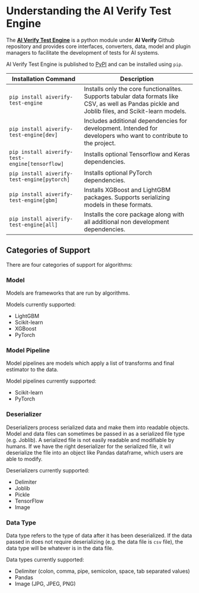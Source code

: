 # Understanding the AI Verify Test Engine
The [**AI Verify Test Engine**](https://github.com/aiverify-foundation/aiverify/tree/main/aiverify-test-engine) is a python module under **AI Verify** Github repository and provides core interfaces, converters, data, model and plugin managers to facilitate the development of tests for AI systems. 

AI Verify Test Engine is published to [PyPI](https://pypi.org/project/aiverify-test-engine/) and can be installed using `pip`.

| Installation Command                           | Description                                                                                                                                        |
| ---------------------------------------------- | -------------------------------------------------------------------------------------------------------------------------------------------------- |
| `pip install aiverify-test-engine`             | Installs only the core functionalites. Supports tabular data formats like CSV, as well as Pandas pickle and Joblib files, and Scikit-learn models. |
| `pip install aiverify-test-engine[dev]`        | Includes additional dependencies for development. Intended for developers who want to contribute to the project.                                   |
| `pip install aiverify-test-engine[tensorflow]` | Installs optional Tensorflow and Keras dependencies.                                                                                               |
| `pip install aiverify-test-engine[pytorch]`    | Installs optional PyTorch dependencies.                                                                                                            |
| `pip install aiverify-test-engine[gbm]`        | Installs XGBoost and LightGBM packages. Supports serializing models in these formats.                                                              |
| `pip install aiverify-test-engine[all]`        | Installs the core package along with all additional non development dependencies.                                                                  |


## Categories of Support
There are four categories of support for algorithms: 

### Model
Models are frameworks that are run by algorithms. 

Models currently supported:

- LightGBM
- Scikit-learn
- XGBoost
- PyTorch

### Model Pipeline
Model pipelines are models which apply a list of transforms and final estimator to the data.

Model pipelines currently supported:

- Scikit-learn
- PyTorch

### Deserializer
Deserializers process serialized data and make them into readable objects. Model and data files can sometimes be passed in as a serialized file type (e.g. Joblib). A serialized file is not easily readable and modifiable by humans. If we have the right deserializer for the serialized file, it wil deserialize the file into an object like Pandas dataframe, which users are able to modify. 

Deserializers currently supported:

- Delimiter
- Joblib
- Pickle
- TensorFlow
- Image

### Data Type
Data type refers to the type of data after it has been deserialized. If the data passed in does not require deserializing (e.g. the data file is `csv` file), the data type will be whatever is in the data file.

Data types currently supported:

- Delimiter (colon, comma, pipe, semicolon, space, tab separated values)
- Pandas
- Image (JPG, JPEG, PNG)


